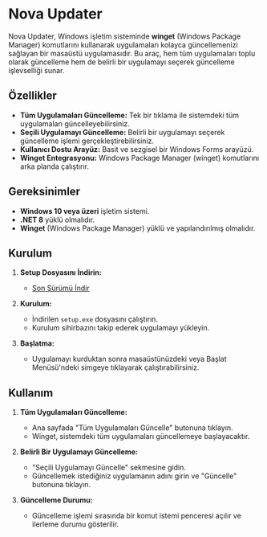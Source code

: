 # Nova Updater

Nova Updater, Windows işletim sisteminde **winget** (Windows Package Manager) komutlarını kullanarak uygulamaları kolayca güncellemenizi sağlayan bir masaüstü uygulamasıdır. Bu araç, hem tüm uygulamaları toplu olarak güncelleme hem de belirli bir uygulamayı seçerek güncelleme işlevselliği sunar.

## Özellikler
- **Tüm Uygulamaları Güncelleme:** Tek bir tıklama ile sistemdeki tüm uygulamaları güncelleyebilirsiniz.
- **Seçili Uygulamayı Güncelleme:** Belirli bir uygulamayı seçerek güncelleme işlemi gerçekleştirebilirsiniz.
- **Kullanıcı Dostu Arayüz:** Basit ve sezgisel bir Windows Forms arayüzü.
- **Winget Entegrasyonu:** Windows Package Manager (winget) komutlarını arka planda çalıştırır.

## Gereksinimler
- **Windows 10 veya üzeri** işletim sistemi.
- **.NET 8** yüklü olmalıdır.
- **Winget** (Windows Package Manager) yüklü ve yapılandırılmış olmalıdır.

## Kurulum
1. **Setup Dosyasını İndirin:**
   - [Son Sürümü İndir](https://github.com/kahyaoglou/Nova-Updater/releases/download/v2.0.0.0/Nova-Updater.zip)

2. **Kurulum:**
   - İndirilen `setup.exe` dosyasını çalıştırın.
   - Kurulum sihirbazını takip ederek uygulamayı yükleyin.

3. **Başlatma:**
   - Uygulamayı kurduktan sonra masaüstünüzdeki veya Başlat Menüsü'ndeki simgeye tıklayarak çalıştırabilirsiniz.

## Kullanım
1. **Tüm Uygulamaları Güncelleme:**
   - Ana sayfada "Tüm Uygulamaları Güncelle" butonuna tıklayın.
   - Winget, sistemdeki tüm uygulamaları güncellemeye başlayacaktır.

2. **Belirli Bir Uygulamayı Güncelleme:**
   - "Seçili Uygulamayı Güncelle" sekmesine gidin.
   - Güncellemek istediğiniz uygulamanın adını girin ve "Güncelle" butonuna tıklayın.

3. **Güncelleme Durumu:**
   - Güncelleme işlemi sırasında bir komut istemi penceresi açılır ve ilerleme durumu gösterilir.

